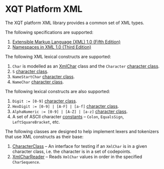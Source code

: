 # XQT Platform XML
The XQT platform XML library provides a common set of XML types.

The following specifications are supported:
1. [Extensible Markup Language (XML) 1.0 (Fifth Edition)](https://www.w3.org/TR/2008/REC-xml-20081126/)
2. [Namespaces in XML 1.0 (Third Edition)](https://www.w3.org/TR/2009/REC-xml-names-20091208/)

The following XML lexical constructs are supported:
1. `Char` is modelled as an [XmlChar](commonMain/xqt/platform/xml/model/XmlChar.kt)
   class and the `Character` [character class](commonMain/xqt/platform/xml/lexer/CharacterClasses.kt).
2. `S` [character class](commonMain/xqt/platform/xml/lexer/CharacterClasses.kt).
3. `NameStartChar` [character class](commonMain/xqt/platform/xml/lexer/CharacterClasses.kt).
4. `NameChar` [character class](commonMain/xqt/platform/xml/lexer/CharacterClasses.kt).

The following lexical constructs are also supported:
1. `Digit := [0-9]` [character class](commonMain/xqt/platform/xml/lexer/CharacterClasses.kt).
2. `HexDigit := [0-9] | [A-F] | [a-f]` [character class](commonMain/xqt/platform/xml/lexer/CharacterClasses.kt).
3. `AlphaNumeric := [0-9] | [A-Z] | [a-z]` [character class](commonMain/xqt/platform/xml/lexer/CharacterClasses.kt).
4. A set of ASCII character [constants](commonMain/xqt/platform/xml/lexer/Constants.kt) &ndash;
   `Colon`, `EqualsSign`, `LeftSquareBracket`, etc.

The following classes are designed to help implement lexers and tokenizers that
use XML constructs as their base:
1. [CharacterClass](commonMain/xqt/platform/xml/lexer/CharacterClass.kt) &ndash;
   An interface for testing if an `XmlChar` is in a given character class, i.e.
   the character is in a set of codepoints.
2. [XmlCharReader](commonMain/xqt/platform/xml/model/XmlCharReader.kt) &ndash;
   Reads `XmlChar` values in order in the specified `CharSequence`.
